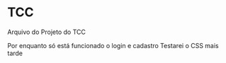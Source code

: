 # TCC

Arquivo do Projeto do TCC

Por enquanto só está funcionado o login e cadastro
Testarei o CSS mais tarde
